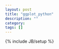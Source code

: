 ```yaml
---
layout: post
title: "ggplot_python"
description: ""
category: 
tags: []
---
```

{% include JB/setup %}
